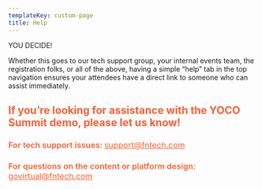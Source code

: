 ```yaml
---
templateKey: custom-page
title: Help
---
```

YOU DECIDE!

Whether this goes to our tech support group, your internal events team, the registration folks, or all of the above, having a simple “help” tab in the top navigation ensures your attendees have a direct link to someone who can assist immediately.

<h2><span style="color: #fe5e32;">If you&rsquo;re looking for assistance with the YOCO Summit demo, please let us know!</span></h2>
<h3><span style="color: #fe5e32;font-weight: 600;">For tech support issues:</span> <a style="color: #fe5e32;" href="mailto:support@fntech.com"><span style="font-weight: 400;">support@fntech.com</span></a></h3>
<h3><span style="color: #fe5e32;font-weight: 600;">For questions on the content or platform design: </span><a style="color: #fe5e32;" href="mailto:govirtual@fntech.com"><span style="font-weight: 400;">govirtual@fntech.com</span></a></h3>